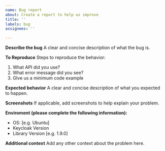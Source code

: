 ```yaml
---
name: Bug report
about: Create a report to help us improve
title: ''
labels: bug
assignees: ''

---
```


**Describe the bug**
A clear and concise description of what the bug is.

**To Reproduce**
Steps to reproduce the behavior:
1. What API did you use?
2. What error message did you see?
3. GIve us a minimum code example

**Expected behavior**
A clear and concise description of what you expected to happen.

**Screenshots**
If applicable, add screenshots to help explain your problem.

**Enviroment (please complete the following information):**
 - OS: [e.g. Ubuntu]
 - Keycloak Version
 - Library Version [e.g. 1.9.0]

**Additional context**
Add any other context about the problem here.
